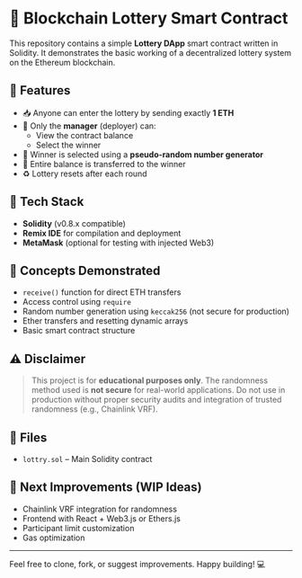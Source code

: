 # 🎲 Blockchain Lottery Smart Contract

This repository contains a simple **Lottery DApp** smart contract written in Solidity. It demonstrates the basic working of a decentralized lottery system on the Ethereum blockchain.

## 🔧 Features

- 📥 Anyone can enter the lottery by sending exactly **1 ETH**
- 🔐 Only the **manager** (deployer) can:
  - View the contract balance
  - Select the winner
- 🎰 Winner is selected using a **pseudo-random number generator**
- 💸 Entire balance is transferred to the winner
- ♻️ Lottery resets after each round

## 🚀 Tech Stack

- **Solidity** (v0.8.x compatible)
- **Remix IDE** for compilation and deployment
- **MetaMask** (optional for testing with injected Web3)

## 🧠 Concepts Demonstrated

- `receive()` function for direct ETH transfers
- Access control using `require`
- Random number generation using `keccak256` (not secure for production)
- Ether transfers and resetting dynamic arrays
- Basic smart contract structure

## ⚠️ Disclaimer

> This project is for **educational purposes only**. The randomness method used is **not secure** for real-world applications. Do not use in production without proper security audits and integration of trusted randomness (e.g., Chainlink VRF).

## 📂 Files

- `lottry.sol` – Main Solidity contract

## 📌 Next Improvements (WIP Ideas)

- Chainlink VRF integration for randomness
- Frontend with React + Web3.js or Ethers.js
- Participant limit customization
- Gas optimization

---

Feel free to clone, fork, or suggest improvements. Happy building! 💻
